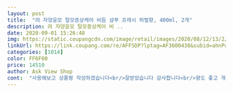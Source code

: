 ```yaml
---
layout: post 
title:  "려 자양윤모 탈모증상케어 비듬 샴푸 프레시 허벌향, 400ml, 2개" 
description: 려 자양윤모 탈모증상케어 비 ..
date: 2020-09-01 15:26:48 
img: https://static.coupangcdn.com/image/retail/images/2020/08/12/13/2/7fb5f2b0-79d9-410b-aa32-9dd00ef262ff.jpg 
linkUrl: https://link.coupang.com/re/AFFSDP?lptag=AF3600438&subid=ahnPublicAsk&pageKey=1954502606&itemId=3321263544&vendorItemId=71308130664&traceid=V0-113-4ab4732a38e91bfd 
categories: [1014] 
color: FF6F00 
price: 14510 
author: Ask View Shop 
cont:  "사용해보고 상품평 작성하겠습니다<br/>잘받았습니다 감사합니다<br/>향도 좋고 개운해요.<br/><br/>" 
---
```

